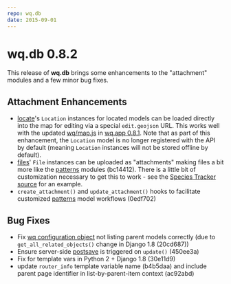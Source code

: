 ```yaml
---
repo: wq.db
date: 2015-09-01
---
```


# wq.db 0.8.2

This release of **wq.db** brings some enhancements to the "attachment" modules and a few minor bug fixes.

## Attachment Enhancements
- [locate](https://wq.io/docs/locate)'s `Location` instances for located models can be loaded directly into the map for editing via a special `edit.geojson` URL.  This works well with the updated [wq/map.js](https://wq.io/docs/map-js) in [wq.app 0.8.1](./wq.app-0.8.1.md).  Note that as part of this enhancement, the `Location` model is no longer registered with the API by default (meaning `Location` instances will not be stored offline by default).
- [files](https://wq.io/docs/files)' `File` instances can be uploaded as "attachments" making files a bit more like the [patterns](https://wq.io/docs/about-patterns) modules (bc14412).  There is a little bit of customization necessary to get this to work - see the [Species Tracker source](https://github.com/powered-by-wq/species.wq.io/blob/v0.2.0/db/reports/serializers.py#L1-L15) for an example.
- `create_attachment()` and `update_attachment()` hooks to facilitate customized [patterns](https://wq.io/docs/about-patterns) model workflows (0edf702)

## Bug Fixes
- Fix [wq configuration object](https://wq.io/docs/config) not listing parent models correctly (due to `get_all_related_objects()` change in Django 1.8 (20cd687))
- Ensure server-side [postsave](https://wq.io/docs/views) is triggered on `update()` (450ee3a)
- Fix for template vars in Python 2 + Django 1.8 (30e11d9)
- update `router_info` template variable name (b4b5daa) and include parent page identifier in list-by-parent-item context (ac92abd)
